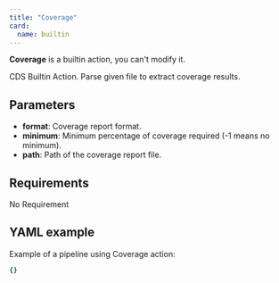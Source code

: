 ```yaml
---
title: "Coverage"
card:
  name: builtin
---
```


**Coverage** is a builtin action, you can't modify it.

CDS Builtin Action.
Parse given file to extract coverage results.

## Parameters

* **format**: Coverage report format.
* **minimum**: Minimum percentage of coverage required (-1 means no minimum).
* **path**: Path of the coverage report file.


## Requirements

No Requirement

## YAML example

Example of a pipeline using Coverage action:
```yml
{}

```

